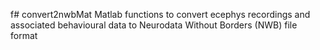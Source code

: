 f# convert2nwbMat
Matlab functions to convert ecephys recordings and associated behavioural data to Neurodata Without Borders (NWB) file format

